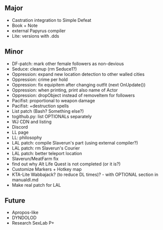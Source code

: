 ## Major
- Castration integration to Simple Defeat
- Book + Note
- external Papyrus compiler
- Lite: versions with .dds

## Minor
- DF-patch: mark other female followers as non-devious
- Seduce: cleanup (rm Seduce1?)
- Oppression: expand new location detection to other walled cities
- Oppression: crime per hold
- Oppression: fix equipitem after changing outfit (next OnUpdate())
- Oppression: when printing, print also name of Actor
- Oppression: dropObject instead of removeItem for followers 
- Pacifist: proportional to weapon damage
- Pacifist: +destruction spells
- List patch (Bash? Something else?)
- togithub.py: list OPTIONALs separately
- WJ CDN and listing
- Discord
- LL page
- LL: philosophy
- LAL patch: compile Slaverun's part (using external compiler?)
- LAL patch: rm Slaverun's Courier
- LAL patch: better teleport location
- Slaverun/MeatFarm fix
- find out why Alt Life Quest is not completed (or it is?)
- Customize Markers + Hotkey map
- KTA-Lite Wabbajack? (to reduce DL times)? - with OPTIONAL section in manualdl.md
- Make real patch for LAL

## Future
- Apropos-like
- DYNDOLOD
- Research SexLab P+
